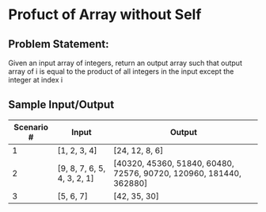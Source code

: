 # Profuct of Array without Self

## Problem Statement: ##
Given an input array of integers, return an output array such that output array of i is equal to the product of all integers in the input except the integer at index i 


## Sample Input/Output ##

<table>
    <thead>
        <tr>
            <th>Scenario #</th>
            <th>Input</th>
            <th>Output</th>
        </tr>
    </thead>
    <tbody>
        <tr>
            <td>1</td>
            <td>[1, 2, 3, 4]</td>
            <td>[24, 12, 8, 6]</td>
        </tr>
        <tr>
            <td>2</td>
            <td>[9, 8, 7, 6, 5, 4, 3, 2, 1]</td>
            <td>[40320, 45360, 51840, 60480, 72576, 90720, 120960, 181440, 362880]</td>
        </tr>
        <tr>
            <td>3</td>
            <td>[5, 6, 7]</td>
            <td>[42, 35, 30]</td>
        </tr>
    </tbody>
</table>
